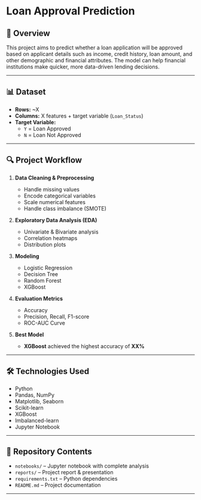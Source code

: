 
# Loan Approval Prediction

## 📌 Overview
This project aims to predict whether a loan application will be approved based on applicant details such as income, credit history, loan amount, and other demographic and financial attributes. The model can help financial institutions make quicker, more data-driven lending decisions.

---

## 📊 Dataset
- **Rows:** ~X
- **Columns:** X features + target variable (`Loan_Status`)
- **Target Variable:** 
  - `Y` = Loan Approved
  - `N` = Loan Not Approved

---

## 🔍 Project Workflow
1. **Data Cleaning & Preprocessing**
   - Handle missing values
   - Encode categorical variables
   - Scale numerical features
   - Handle class imbalance (SMOTE)

2. **Exploratory Data Analysis (EDA)**
   - Univariate & Bivariate analysis
   - Correlation heatmaps
   - Distribution plots

3. **Modeling**
   - Logistic Regression
   - Decision Tree
   - Random Forest
   - XGBoost

4. **Evaluation Metrics**
   - Accuracy
   - Precision, Recall, F1-score
   - ROC-AUC Curve

5. **Best Model**
   - **XGBoost** achieved the highest accuracy of **XX%**

---

## 🛠️ Technologies Used
- Python
- Pandas, NumPy
- Matplotlib, Seaborn
- Scikit-learn
- XGBoost
- Imbalanced-learn
- Jupyter Notebook

---

## 📂 Repository Contents
- `notebooks/` – Jupyter notebook with complete analysis
- `reports/` – Project report & presentation
- `requirements.txt` – Python dependencies
- `README.md` – Project documentation

---
